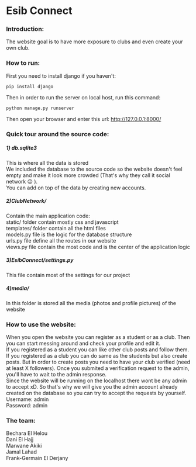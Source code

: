 # Esib Connect

### Introduction:
The website goal is to have more exposure to clubs and even create your own club.

### How to run:
First you need to install django if you haven't:
```
pip install django
```

Then in order to run the server on local host, run this command:
```
python manage.py runserver
```

Then open your browser and enter this url: http://127.0.0.1:8000/

### Quick tour around the source code:
##### 1) db.sqlite3
This is where all the data is stored  
We included the database to the source code so the website doesn't feel empty and make it look more crowded (That's why they call it social network 😉 ).  
You can add on top of the data by creating new accounts.  

##### 2)ClubNetwork/
Contain the main application code:  
static/ folder contain mostly css and javascript  
templates/ folder contain all the html files  
models.py file is the logic for the database structure  
urls.py file define all the routes in our website  
views.py file contain the most code and is the center of the application logic  

##### 3)EsibConnect/settings.py
This file contain most of the settings for our project

##### 4)media/
In this folder is stored all the media (photos and profile pictures) of the website

### How to use the website:
When you open the website you can register as a student or as a club. Then you can start messing around and check your profile and edit it.  
If you registered as a student you can like other club posts and follow them.  
If you registered as a club you can do same as the students but also create posts. But in order to create posts you need to have your club verified (need at least X followers). Once you submited a verification request to the admin, you'll have to wait to the admin response.  
Since the website will be running on the localhost there wont be any admin to accept xD. So that's why we will give you the admin account already created on the database so you can try to accept the requests by yourself.  
Username: admin  
Password: admin  

### The team:
Bechara El Helou  
Dani El Hajj  
Marwane Akiki  
Jamal Lahad  
Frank-Germain El Derjany  